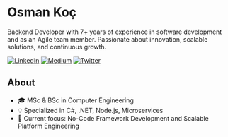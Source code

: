 # Osman Koç

Backend Developer with 7+ years of experience in software development and as an Agile team member. Passionate about innovation, scalable solutions, and continuous growth.

[![LinkedIn](https://img.shields.io/badge/LinkedIn-0077B5?style=flat-square&logo=linkedin&logoColor=white)](https://linkedin.com/in/osman-koc)
[![Medium](https://img.shields.io/badge/Medium-12100E?style=flat-square&logo=medium&logoColor=white)](https://osman-koc.medium.com/)
[![Twitter](https://img.shields.io/badge/Twitter-1DA1F2?style=flat-square&logo=twitter&logoColor=white)](https://twitter.com/osmkoc)

## About

- 🎓 MSc & BSc in Computer Engineering
- 💡 Specialized in C#, .NET, Node.js, Microservices
- 🚀 Current focus: No-Code Framework Development and Scalable Platform Engineering
